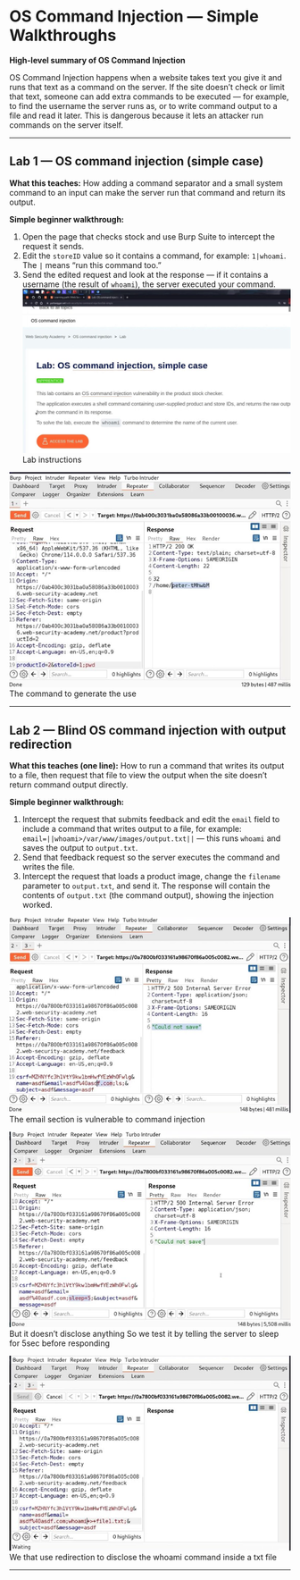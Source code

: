 # OS Command Injection — Simple Walkthroughs

**High-level summary of OS Command Injection**

OS Command Injection happens when a website takes text you give it and runs that text as a command on the server. If the site doesn’t check or limit that text, someone can add extra commands to be executed — for example, to find the username the server runs as, or to write command output to a file and read it later. This is dangerous because it lets an attacker run commands on the server itself.

---

## Lab 1 — OS command injection (simple case)

**What this teaches:**
How adding a command separator and a small system command to an input can make the server run that command and return its output.

**Simple beginner walkthrough:**

1. Open the page that checks stock and use Burp Suite to intercept the request it sends.
2. Edit the `storeID` value so it contains a command, for example: `1|whoami`. The `|` means “run this command too.”
3. Send the edited request and look at the response — if it contains a username (the result of `whoami`), the server executed your command.
![image alt](https://github.com/Lispectree/web-sec/blob/58a7c801f1d19cdeacbc32cab91cf8bffca70a6a/web-security-labs/labs/os-command-injection/OS%20LAB1%20PHOTO1.jpg)
Lab instructions


![image alt](https://github.com/Lispectree/web-sec/blob/0f72540f9e44f69416517689bf768100d6745108/web-security-labs/labs/os-command-injection/OS%20LAB1%20PHOTO2.jpg)
The command to generate the use

---

## Lab 2 — Blind OS command injection with output redirection

**What this teaches (one line):**
How to run a command that writes its output to a file, then request that file to view the output when the site doesn’t return command output directly.

**Simple beginner walkthrough:**

1. Intercept the request that submits feedback and edit the `email` field to include a command that writes output to a file, for example:
   `email=||whoami>/var/www/images/output.txt||` — this runs `whoami` and saves the output to `output.txt`.
2. Send that feedback request so the server executes the command and writes the file.
3. Intercept the request that loads a product image, change the `filename` parameter to `output.txt`, and send it. The response will contain the contents of `output.txt` (the command output), showing the injection worked.

![image alt](https://github.com/Lispectree/web-sec/blob/a88708c338cf118b53e8e2ea9df83596ae5cd5fc/web-security-labs/labs/os-command-injection/OS%20LAB2%20PHOTO1.jpg)
The email section is vulnerable to command injection


![image alt](https://github.com/Lispectree/web-sec/blob/835726c849f8d1178228f53565698feeef773b77/web-security-labs/labs/os-command-injection/OS%20LAB2%20PHOTO2.jpg)
But it doesn’t disclose anything 
So we test it by telling the server to sleep for 5sec before responding


![image alt](https://github.com/Lispectree/web-sec/blob/8018894fefcd1857c882fe282ee117d99a2f7858/web-security-labs/labs/os-command-injection/OS%20LAB2%20PHOTO3.jpg)
We that use redirection to disclose the whoami command inside a txt file


---

